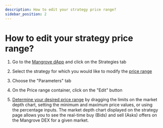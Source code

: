 ```yaml
---
description: How to edit your strategy price range?
sidebar_position: 2
---
```



# How to edit your strategy price range?

1. Go to the [Mangrove dApp](https://app.mangrove.exchange/) and click on the Strategies tab

2. Select the strategy for which you would like to modify the [price range](../../../kandel/how-does-kandel-work/step-by-step-visual-explanation.md#price-distribution)

3. Choose the "Parameters" tab

4. On the Price range container, click on the "Edit" button

5. [Determine your desired price range](../../../kandel/how-does-kandel-work/parameters.md) by dragging the limits on the market depth chart, setting the minimum and maximum price values, or using the percentage inputs. The market depth chart displayed on the strategy page allows you to see the real-time buy (Bids) and sell (Asks) offers on the Mangrove DEX for a given market.